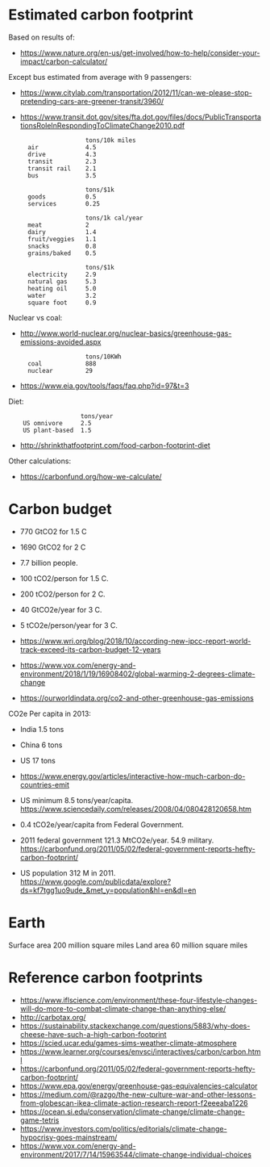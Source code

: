 # Estimated carbon footprint

Based on results of:
- <https://www.nature.org/en-us/get-involved/how-to-help/consider-your-impact/carbon-calculator/>

Except bus estimated from average with 9 passengers:
- <https://www.citylab.com/transportation/2012/11/can-we-please-stop-pretending-cars-are-greener-transit/3960/>
- <https://www.transit.dot.gov/sites/fta.dot.gov/files/docs/PublicTransportationsRoleInRespondingToClimateChange2010.pdf>

                        tons/10k miles
        air             4.5
        drive           4.3
        transit         2.3
        transit rail    2.1
        bus             3.5

                        tons/$1k
        goods           0.5
        services        0.25

                        tons/1k cal/year
        meat            2
        dairy           1.4
        fruit/veggies   1.1
        snacks          0.8
        grains/baked    0.5

                        tons/$1k
        electricity     2.9
        natural gas     5.3
        heating oil     5.0
        water           3.2
        square foot     0.9

Nuclear vs coal:
- <http://www.world-nuclear.org/nuclear-basics/greenhouse-gas-emissions-avoided.aspx>

                        tons/10KWh
        coal            888
        nuclear         29

- <https://www.eia.gov/tools/faqs/faq.php?id=97&t=3>

Diet:

                        tons/year
        US omnivore     2.5
        US plant-based  1.5

- <http://shrinkthatfootprint.com/food-carbon-footprint-diet>

Other calculations:
- <https://carbonfund.org/how-we-calculate/>

# Carbon budget

- 770 GtCO2 for 1.5 C
- 1690 GtCO2 for 2 C
- 7.7 billion people.
- 100 tCO2/person for 1.5 C.
- 200 tCO2/person for 2 C.
- 40 GtCO2e/year for 3 C.
- 5 tCO2e/person/year for 3 C.

- <https://www.wri.org/blog/2018/10/according-new-ipcc-report-world-track-exceed-its-carbon-budget-12-years>
- <https://www.vox.com/energy-and-environment/2018/1/19/16908402/global-warming-2-degrees-climate-change>



- <https://ourworldindata.org/co2-and-other-greenhouse-gas-emissions>

CO2e Per capita in 2013:
- India 1.5 tons
- China 6 tons
- US 17 tons
- <https://www.energy.gov/articles/interactive-how-much-carbon-do-countries-emit>

- US minimum 8.5 tons/year/capita.
<https://www.sciencedaily.com/releases/2008/04/080428120658.htm>

- 0.4 tCO2e/year/capita from Federal Government.
- 2011 federal government 121.3 MtCO2e/year. 54.9 military.
<https://carbonfund.org/2011/05/02/federal-government-reports-hefty-carbon-footprint/>
- US population 312 M in 2011.
<https://www.google.com/publicdata/explore?ds=kf7tgg1uo9ude_&met_y=population&hl=en&dl=en>


# Earth

Surface area 200 million square miles
Land area 60 million square miles

# Reference carbon footprints

- <https://www.iflscience.com/environment/these-four-lifestyle-changes-will-do-more-to-combat-climate-change-than-anything-else/>
- <http://carbotax.org/>
- <https://sustainability.stackexchange.com/questions/5883/why-does-cheese-have-such-a-high-carbon-footprint>
- <https://scied.ucar.edu/games-sims-weather-climate-atmosphere>
- <https://www.learner.org/courses/envsci/interactives/carbon/carbon.html>
- <https://carbonfund.org/2011/05/02/federal-government-reports-hefty-carbon-footprint/>
- <https://www.epa.gov/energy/greenhouse-gas-equivalencies-calculator>
- <https://medium.com/@razgo/the-new-culture-war-and-other-lessons-from-globescan-ikea-climate-action-research-report-f2eeeaba1226>
- <https://ocean.si.edu/conservation/climate-change/climate-change-game-tetris>
- <https://www.investors.com/politics/editorials/climate-change-hypocrisy-goes-mainstream/>
- <https://www.vox.com/energy-and-environment/2017/7/14/15963544/climate-change-individual-choices>
